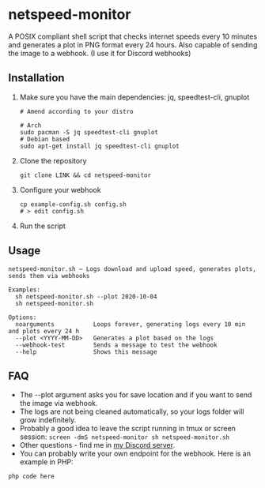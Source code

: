 # netspeed-monitor

A POSIX compliant shell script that checks internet speeds every 10 minutes and generates a plot in PNG format every 24 hours. Also capable of sending the image to a webhook. (I use it for Discord webhooks)

## Installation

1. Make sure you have the main dependencies: jq, speedtest-cli, gnuplot
    ```
    # Amend according to your distro

    # Arch
    sudo pacman -S jq speedtest-cli gnuplot
    # Debian based
    sudo apt-get install jq speedtest-cli gnuplot
    ```
2. Clone the repository
    ```
    git clone LINK && cd netspeed-monitor
    ```
3. Configure your webhook
    ```
    cp example-config.sh config.sh
    # > edit config.sh
    ```
4. Run the script

## Usage
```
netspeed-monitor.sh — Logs download and upload speed, generates plots, sends them via webhooks

Examples:
  sh netspeed-monitor.sh --plot 2020-10-04
  sh netspeed-monitor.sh

Options:
  noarguments           Loops forever, generating logs every 10 min and plots every 24 h
  --plot <YYYY-MM-DD>   Generates a plot based on the logs
  --webhook-test        Sends a message to test the webhook
  --help                Shows this message
```

## FAQ
- The --plot argument asks you for save location and if you want to send the image via webhook.
- The logs are not being cleaned automatically, so your logs folder will grow indefinitely.
- Probably a good idea to leave the script running in tmux or screen session: `screen -dmS netspeed-monitor sh netspeed-monitor.sh`
- Other questions - find me in [my Discord server](https://discord.gg/VMSDGVD).
- You can probably write your own endpoint for the webhook. Here is an example in PHP:
```
php code here
```